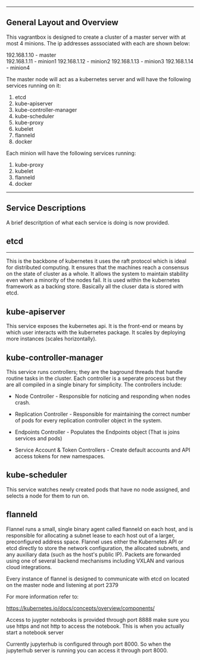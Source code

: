 ------------------------------------------------------------------
General Layout and Overview
------------------------------------------------------------------

This vagrantbox is designed to create a cluster of a master server 
with at most 4 minions. The ip addresses asssociated with each are 
shown below:

  192.168.1.10 - master  
  192.168.1.11 - minion1 
  192.168.1.12 - minion2 
  192.168.1.13 - minion3 
  192.168.1.14 - minion4 

The master node will act as a kubernetes server and will have the 
following services running on it:

1. etcd
2. kube-apiserver
3. kube-controller-manager
4. kube-scheduler
5. kube-proxy
6. kubelet
7. flanneld
8. docker

Each minion will have the following services running:

1. kube-proxy
2. kubelet
3. flanneld
4. docker

------------------------------------------------------------------
Service Descriptions
------------------------------------------------------------------

A brief descritption of what each service is doing is now provided. 

etcd
------------------------------------------------------------------
******************************************************************

This is the backbone of kubernetes it uses the raft protocol which
is ideal for distributed computing. It ensures that the machines 
reach a consensus on the state of cluster as a whole. It allows the
system to maintain stability even when a minority of the nodes fail.
It is used within the kubernetes framework as a backing store. 
Basically all the cluser data is stored with etcd. 

kube-apiserver
------------------------------------------------------------------

This service exposes the kubernetes api. It is the front-end or means
by which user interacts with the kubernetes package. It scales by 
deploying more instances (scales horizontally).

kube-controller-manager
------------------------------------------------------------------

This service runs controllers; they are the baground threads that 
handle routine tasks in the cluster. Each controller is a seperate 
process but they are all compiled in a single binary for 
simplicity. The controllers include:

 * Node Controller - Responsible for noticing and responding when
                     nodes crash.

 * Replication Controller - Responsible for maintaining the correct
                     number of pods for every replication
                     controller object in the system.

 * Endpoints Controller - Populates the Endpoints object (That is 
                     joins services and pods)

 * Service Account & Token Controllers - Create default accounts
                     and API access tokens for new namespaces. 

kube-scheduler
------------------------------------------------------------------

This service watches newly created pods that have no node assigned,
and selects a node for them to run on. 

flanneld
------------------------------------------------------------------

Flannel runs a small, single binary agent called flanneld on each 
host, and is responsible for allocating a subnet lease to each host 
out of a larger, preconfigured address space. Flannel uses either 
the Kubernetes API or etcd directly to store the network 
configuration, the allocated subnets, and any auxiliary data (such as 
the host's public IP). Packets are forwarded using one of several 
backend mechanisms including VXLAN and various cloud integrations.

Every instance of flannel is designed to communicate with etcd on located
on the master node and listening at port 2379

For more information refer to: 

https://kubernetes.io/docs/concepts/overview/components/

Access to juypter notebooks is provided through port 8888 make sure you use
https and not http to access the notebook. This is when you actually start a 
notebook server

Currently jupyterhub is configured through port 8000. So when the jupyterhub 
server is running you can access it through port 8000.  
